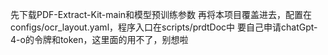 先下载PDF-Extract-Kit-main和模型预训练参数
再将本项目覆盖进去，配置在configs/ocr_layout.yaml，程序入口在scripts/prdtDoc中
要自己申请chatGpt-4-o的令牌和token，这里面的用不了，别想啦
